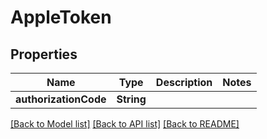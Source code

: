 # AppleToken

## Properties
Name | Type | Description | Notes
------------ | ------------- | ------------- | -------------
**authorizationCode** | **String** |  | 

[[Back to Model list]](../README.md#documentation-for-models) [[Back to API list]](../README.md#documentation-for-api-endpoints) [[Back to README]](../README.md)


